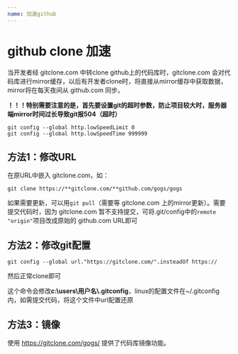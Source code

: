 ```yaml
---
name: 加速github
---
```


# github clone 加速

​当开发者经 gitclone.com 中转clone github上的代码库时，gitclone.com 会对代码库进行mirror缓存，以后有开发者clone时，将直接从mirror缓存中获取数据，mirror将在每天夜间从 github.com 同步。

**！！！特别需要注意的是，首先要设置git的超时参数，防止项目较大时，服务器端mirror时间过长导致git报504（超时）**

```shell
git config --global http.lowSpeedLimit 0
git config --global http.lowSpeedTime 999999 
```

## 方法1：修改URL

在原URL中嵌入 gitclone.com，如：
```shell
git clone https://**gitclone.com/**github.com/gogs/gogs
```

​如果需要更新，可以用`git pull`（需要等 gitclone.com 上的mirror更新）。需要提交代码时，因为 gitclone.com 暂不支持提交，可将.git/config中的`remote "origin"`项目改成原始的 github.com URL即可

## 方法2：修改git配置
```shell
​git config --global url."https://gitclone.com/".insteadOf https://
```

​然后正常clone即可

​这个命令会修改**c:\users\用户名\\.gitconfig**，linux的配置文件在~/.gitconfig内，如需提交代码，将这个文件中url配置还原

## 方法3：镜像

​使用 https://gitclone.com/gogs/ 提供了代码库镜像功能。
